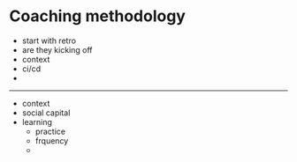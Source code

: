 # Coaching methodology

- start with retro
- are they kicking off
- context
- ci/cd
- 

---
- context
- social capital
- learning
  - practice
  - frquency
  - 